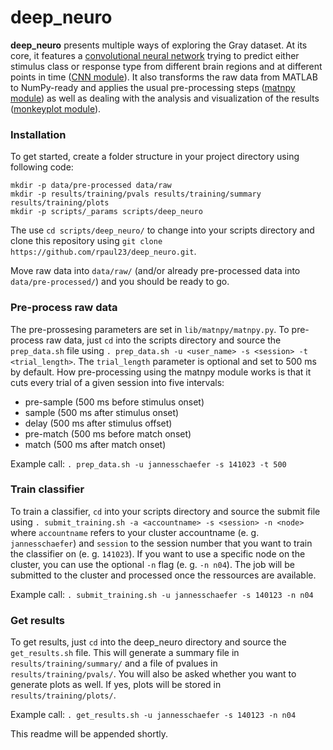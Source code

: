 # deep_neuro
**deep_neuro** presents multiple ways of exploring the Gray dataset. At its 
core, it features a 
[convolutional neural network](http://yann.lecun.com/exdb/publis/pdf/lecun-99.pdf) 
trying to predict either stimulus class or response type from different brain 
regions and at different points in time 
([CNN module](https://github.com/rpaul23/deep_neuro/tree/master/lib/cnn)). 
It also transforms the raw data from MATLAB to NumPy-ready and applies the usual
pre-processing steps 
([matnpy module](https://github.com/rpaul23/deep_neuro/tree/master/lib/matnpy)) 
as well as dealing with the analysis and visualization of the results 
([monkeyplot module](https://github.com/rpaul23/deep_neuro/tree/master/lib/monkeyplot)).

### Installation
To get started, create a folder structure in your project directory using 
following code:
```shell
mkdir -p data/pre-processed data/raw
mkdir -p results/training/pvals results/training/summary results/training/plots
mkdir -p scripts/_params scripts/deep_neuro
```
The use `cd scripts/deep_neuro/` to change into your scripts directory and
clone this repository using `git clone https://github.com/rpaul23/deep_neuro.git`.

Move raw data into `data/raw/` (and/or already pre-processed data into 
`data/pre-processed/`) and you should be ready to go.

### Pre-process raw data
The pre-prossesing parameters are set in `lib/matnpy/matnpy.py`. To pre-process
raw data, just `cd` into the scripts directory and source the `prep_data.sh`
file using `. prep_data.sh -u <user_name> -s <session> -t <trial_length>`. The
`trial_length` parameter is optional and set to 500 ms by default. How 
pre-processing using the matnpy module works is that it cuts every trial of a 
given session into five intervals:
* pre-sample (500 ms before stimulus onset)
* sample (500 ms after stimulus onset)
* delay (500 ms after stimulus offset)
* pre-match (500 ms before match onset)
* match (500 ms after match onset)

Example call: `. prep_data.sh -u jannesschaefer -s 141023 -t 500`

### Train classifier
To train a classifier, `cd` into your scripts directory and source the submit
file using `. submit_training.sh -a <accountname> -s <session> -n <node>` where 
`accountname` refers to your cluster accountname (e. g. `jannesschaefer`) and 
`session` to the session number that you want to train the classifier on (e. g.
`141023`). If you want to use a specific node on the cluster, you can use the 
optional `-n` flag (e. g. `-n n04`). The job will be submitted to the cluster
and processed once the ressources are available.

Example call: `. submit_training.sh -u jannesschaefer -s 140123 -n n04`


### Get results
To get results, just `cd` into the deep_neuro directory and source the 
`get_results.sh` file. This will generate a summary file in 
`results/training/summary/` and a file of pvalues in 
`results/training/pvals/`. You will also be asked whether you want to generate 
plots as well. If yes, plots will be stored in 
`results/training/plots/`.

Example call: `. get_results.sh -u jannesschaefer -s 140123 -n n04`

This readme will be appended shortly.